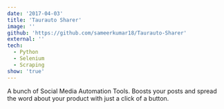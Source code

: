 ```yaml
---
date: '2017-04-03'
title: 'Taurauto Sharer'
image: ''
github: 'https://github.com/sameerkumar18/Taurauto-Sharer'
external: ''
tech:
  - Python
  - Selenium
  - Scraping
show: 'true'
---
```


A bunch of Social Media Automation Tools. Boosts your posts and spread the word about your product with just a click of a button.
